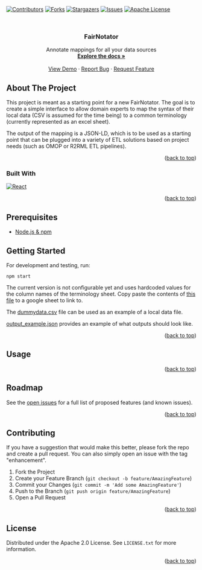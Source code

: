 <a name="readme-top"></a>

[![Contributors][contributors-shield]][contributors-url]
[![Forks][forks-shield]][forks-url]
[![Stargazers][stars-shield]][stars-url]
[![Issues][issues-shield]][issues-url]
[![Apache License][license-shield]][license-url]

<br />
<div align="center">
  <h3 align="center">FairNotator</h3>

  <p align="center">
    Annotate mappings for all your data sources
    <br />
    <a href="https://github.com/MaastrichtU-CDS/EPND-FAIRification"><strong>Explore the docs »</strong></a>
    <br />
    <br />
    <a href="https://maastrichtu-cds.github.io/EPND-FAIRification/#">View Demo</a>
    ·
    <a href="https://github.com/MaastrichtU-CDS/EPND-FAIRification/issues/new?labels=bug&template=bug-report---.md">Report Bug</a>
    ·
    <a href="https://github.com/MaastrichtU-CDS/EPND-FAIRification/issues/new?labels=enhancement&template=feature-request---.md">Request Feature</a>
  </p>
</div>

## About The Project
This project is meant as a starting point for a new FairNotator. The goal is to create a simple interface to allow domain experts to map the syntax of their local data (CSV is assumed for the time being) to a common terminology (currently represented as an excel sheet).

The output of the mapping is a JSON-LD, which is to be used as a starting point that can be plugged into a variety of ETL solutions based on project needs (such as OMOP or R2RML ETL pipelines).

<p align="right">(<a href="#readme-top">back to top</a>)</p>

### Built With

[![React](https://img.shields.io/badge/-ReactJs-61DAFB?logo=react&logoColor=white&style=for-the-badge)](https://react.dev/)

<p align="right">(<a href="#readme-top">back to top</a>)</p>

## Prerequisites
 - [Node.js & npm](https://nodejs.org/en)

## Getting Started
For development and testing, run:
```
npm start
```

The current version is not configurable yet and uses hardcoded values for the column names of the terminology sheet. Copy paste the contents of [this file](https://github.com/MaastrichtU-CDS/EPND-FAIRification/blob/main/EPNDCS1Terminology.xls) to a google sheet to link to.

The [dummydata.csv](https://github.com/MaastrichtU-CDS/EPND-FAIRification/blob/fairnotator-1.0/dummydata.csv) file can be used as an example of a local data file.

[output_example.json](https://github.com/MaastrichtU-CDS/EPND-FAIRification/blob/fairnotator-1.0/output_example.json) provides an example of what outputs should look like.

<p align="right">(<a href="#readme-top">back to top</a>)</p>

## Usage

<p align="right">(<a href="#readme-top">back to top</a>)</p>

## Roadmap

See the [open issues](https://github.com/MaastrichtU-CDS/EPND-FAIRification/issues) for a full list of proposed features (and known issues).

<p align="right">(<a href="#readme-top">back to top</a>)</p>

## Contributing

If you have a suggestion that would make this better, please fork the repo and create a pull request. You can also simply open an issue with the tag "enhancement".

1. Fork the Project
2. Create your Feature Branch (`git checkout -b feature/AmazingFeature`)
3. Commit your Changes (`git commit -m 'Add some AmazingFeature'`)
4. Push to the Branch (`git push origin feature/AmazingFeature`)
5. Open a Pull Request

<p align="right">(<a href="#readme-top">back to top</a>)</p>

## License

Distributed under the Apache 2.0 License. See `LICENSE.txt` for more information.

<p align="right">(<a href="#readme-top">back to top</a>)</p>

[contributors-shield]: https://img.shields.io/github/contributors/MaastrichtU-CDS/EPND-FAIRification.svg?style=for-the-badge
[contributors-url]: https://github.com/MaastrichtU-CDS/EPND-FAIRification/graphs/contributors
[forks-shield]: https://img.shields.io/github/forks/MaastrichtU-CDS/EPND-FAIRification.svg?style=for-the-badge
[forks-url]: https://github.com/MaastrichtU-CDS/EPND-FAIRification/network/members
[stars-shield]: https://img.shields.io/github/stars/MaastrichtU-CDS/EPND-FAIRification.svg?style=for-the-badge
[stars-url]: https://github.com/MaastrichtU-CDS/EPND-FAIRification/stargazers
[issues-shield]: https://img.shields.io/github/issues/MaastrichtU-CDS/EPND-FAIRification.svg?style=for-the-badge
[issues-url]: https://github.com/MaastrichtU-CDS/EPND-FAIRification/issues
[license-shield]: https://img.shields.io/github/license/MaastrichtU-CDS/EPND-FAIRification.svg?style=for-the-badge
[license-url]: https://github.com/MaastrichtU-CDS/EPND-FAIRification/blob/main/LICENSE